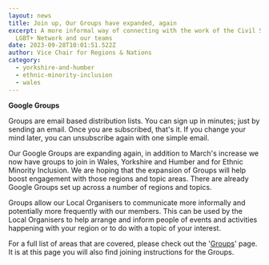 ```yaml
---
layout: news
title: Join up, Our Groups have expanded, again
excerpt: A more informal way of connecting with the work of the Civil Service
  LGBT+ Network and our teams
date: 2023-09-28T10:01:51.522Z
author: Vice Chair for Regions & Nations
category:
  - yorkshire-and-humber
  - ethnic-minority-inclusion
  - wales
---
```

**G﻿oogle Groups**

G﻿roups are email based distribution lists. You can sign up in minutes; just by sending an email. Once you are subscribed, that's it. If you change your mind later, you can unsubscribe again with one simple email.

O﻿ur Google Groups are expanding again, in addition to March's increase we now have groups to join in Wales, Yorkshire and Humber and for Ethnic Minority Inclusion. We are hoping that the expansion of Groups will help boost engagement with those regions and topic areas. There are already Google Groups set up across a number of regions and topics. 

G﻿roups allow our Local Organisers to communicate more informally and potentially more frequently with our members. This can be used by the Local Organisers to help arrange and inform people of events and activities happening with your region or to do with a topic of your interest. 

F﻿or a full list of areas that are covered, please check out the '[Groups](https://www.civilservice.lgbt/groups/)' page. It is at this page you will also find joining instructions for the Groups.